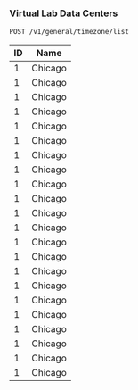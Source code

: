 ### Virtual Lab Data Centers


<api>`POST /v1/general/timezone/list`</api>

ID|Name
---|---
1|Chicago
1|Chicago
1|Chicago
1|Chicago
1|Chicago
1|Chicago
1|Chicago
1|Chicago
1|Chicago
1|Chicago
1|Chicago
1|Chicago
1|Chicago
1|Chicago
1|Chicago
1|Chicago
1|Chicago
1|Chicago
1|Chicago
1|Chicago
1|Chicago
1|Chicago


